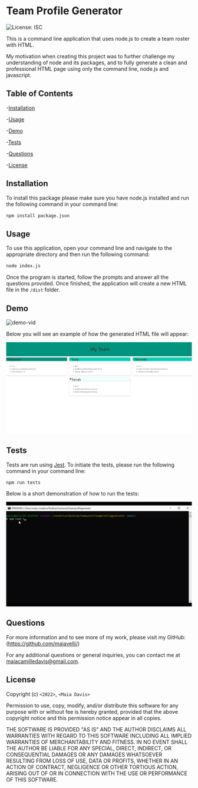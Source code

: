 # Team Profile Generator
![License: ISC](https://img.shields.io/badge/License-ISC-blue.svg)

This is a command line application that uses node.js to create a team roster with HTML. 

My motivation when creating this project was to further challenge my understanding of node and its packages, and to fully generate a clean and professional HTML page using only the command line, node.js and javascript.

## Table of Contents
-[Installation](#installation)

-[Usage](#usage)

-[Demo](#demo)

-[Tests](#tests)

-[Questions](#questions)

-[License](#license)

## Installation
To install this package please make sure you have node.js installed and run the following command in your command line: 

```md
npm install package.json
```

## Usage 
To use this application, open your command line and navigate to the appropriate directory and then run the following command:

```md
node index.js
```
Once the program is started, follow the prompts and answer all the questions provided. Once finished, the application will create a new HTML file in the `/dist` folder. 

## Demo

![demo-vid](./assets/teamgenerator.gif)

Below you will see an example of how the generated HTML file will appear:

![screenshot](./assets/screenshot.JPG)

## Tests 
Tests are run using [Jest](https://jestjs.io/). To initiate the tests, please run the following command in your command line: 

```md
npm run tests
```

Below is a short demonstration of how to run the tests: 

![demo-vid](./assets/testsdemo.gif)

## Questions 
For more information and to see more of my work, please visit my GitHub: (https://github.com/maiavelli/)

For any additional questions or general inquiries, you can contact me at maiacamilledavis@gmail.com.

## License
Copyright (c) `<2022>`, `<Maia Davis>`

Permission to use, copy, modify, and/or distribute this software for any purpose with or without fee is hereby granted, provided that the above copyright notice and this permission notice appear in all copies.

THE SOFTWARE IS PROVIDED "AS IS" AND THE AUTHOR DISCLAIMS ALL WARRANTIES WITH REGARD TO THIS SOFTWARE INCLUDING ALL IMPLIED WARRANTIES OF MERCHANTABILITY AND FITNESS. IN NO EVENT SHALL THE AUTHOR BE LIABLE FOR ANY SPECIAL, DIRECT, INDIRECT, OR CONSEQUENTIAL DAMAGES OR ANY DAMAGES WHATSOEVER RESULTING FROM LOSS OF USE, DATA OR PROFITS, WHETHER IN AN ACTION OF CONTRACT, NEGLIGENCE OR OTHER TORTIOUS ACTION, ARISING OUT OF OR IN CONNECTION WITH THE USE OR PERFORMANCE OF THIS SOFTWARE.

